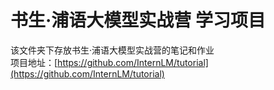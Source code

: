 # 书生·浦语大模型实战营 学习项目
该文件夹下存放书生·浦语大模型实战营的笔记和作业  
项目地址：[https://github.com/InternLM/tutorial](https://github.com/InternLM/tutorial)
